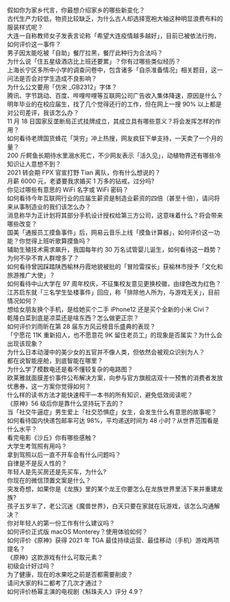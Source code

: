 假如你为家乡代言，你最想介绍家乡的哪些新变化？  
古代生产力较低，物资比较缺乏，为什么古人却选择宽袍大袖这种明显浪费布料的服装样式呢？  
大连一自称教师女子发表言论称「希望大连疫情越多越好」，目前已被依法行拘，如何评价这一事件？  
男子因太能吃被「自助」餐厅拉黑，餐厅此种行为合法吗？  
为什么说「住五星级酒店比上班还要累」？你有过哪些类似经历？  
上海长宁区多所中小学的调查问卷中，包含诸多「自杀准备情况」相关题目，这一问法是否会对学生造成不良影响？  
为什么公文要用「仿宋 _GB2312」字体？  
腾讯、字节跳动、百度、哔哩哔哩等互联网公司广告收入集体降速，原因是什么？  
明年毕业的在校应届生，找了几个觉得还行的工作，但在网上一搜 90% 以上都是对公司差评，我该怎么办？  
11 月 18 日国家反垄断局正式挂牌成立，其成立具有哪些意义？将会发挥怎样的作用？  
如何看待老牌国货蜂花「哭穷」冲上热搜，网友疯狂下单支持，一天卖了一个月的量？  
200 斤鳄鱼长期待水里溺水死亡，不少网友表示「活久见」，动植物界还有哪些冷知识让人意想不到？  
2021 转会期 FPX 官宣打野 Tian 离队，你有什么想说的？  
月薪 6000 元，老婆要我求婚买 1 万多的钻戒，过分吗?  
你见过哪些有意思的 WiFi 名字或 WiFi 密码？  
如何看待今年互联网行业的应届生薪资是制造业薪资的四倍（甚至十倍），请问将来从事制造业的我们该怎么办？  
消息称华为正计划将其部分手机设计授权给第三方公司，这意味着什么？将会带来哪些改变？  
国美「通报员工摸鱼事件」后，网易云音乐上线「摸鱼计算器」，如何评价这一功能？你觉得上班听歌算摸鱼吗？  
辅助生殖技术需求飙升，我国每年约 30 万名试管婴儿诞生，如何看待这一趋势？为何不孕不育人群增多了？  
如何看待曾因踩踏陕西榆林丹霞地貌被批的「冒险雷探长」获榆林市授予「文化和旅游推广大使」？  
如何看待中山大学在 97 周年校庆，不征集校友意见更换校徽，由绿色改为红色？  
江苏启东就「三名学生坠楼事件」回应，称「排除他人所为，与游戏无关」，目前情况如何？  
想给女朋友换个手机，是给她买个二手 iPhone12 还是买个全新的小米 Civi？  
乾隆白菜到底是凉菜还是啥东西？怎么做更正宗？  
如何评价刘雨昕在第 28 届东方风云榜音乐盛典的表现？  
「宁愿花 11K 重新招人，也不愿意花 9K 留住老员工」的现象是否属实？为什么会出现该现象？  
为什么日本动漫中的美少女的五官并不像人类，但依然会被观众识别为人？  
都在说智能座舱，到底智能在哪里？  
为什么学了模数电还是看不懂较复杂的电路图？  
欧莱雅就面膜差价事件公布解决方案，向参与官方旗舰店双十一预售的消费者发放优惠券，这一方案你觉得如何？  
什么样的读书方法才能快速榨干一本书的所有知识，避免低效阅读呢？  
《原神》56 级后你是靠什么坚持玩下去的？  
当「社交牛逼症」男生爱上「社交恐惧症」女生，会发生什么有意思的故事呢？  
如何看待国内快递包邮率可达 98%，平均递送时间为 48 小时？从世界范围看是什么水平？  
看完电影《沙丘》你有哪些感触？  
大学生考驾照有用吗？  
拿到驾照以后一直不开车会有什么问题吗？  
自律是不是反人性的？  
年轻人是先买房还是先买车，为什么?  
你现在的微信顶置文案是什么？  
突发奇想，如果你是《龙族》里的某个龙王你要怎么在龙族世界里活下来并重建龙族?  
孩子五岁半了，老公沉迷《魔兽世界》，白天只要在家就在玩游戏，该怎么沟通解决？  
你对年轻人的第一份工作有什么建议吗？  
如何评价正式版 macOS Monterey？使用体验如何？  
如何评价《原神》获得 2021 年 TGA 最佳持续运营、最佳移动（手机）游戏两项提名？  
《原神》这款游戏有什么可取元素？  
初级会计好过吗？  
为了健康，现在的水果吃之前是否都需要削皮？  
请问大家的科二都考了几次才通过？  
如何评价杨幂主演的电视剧《斛珠夫人》评分 4.9？  

